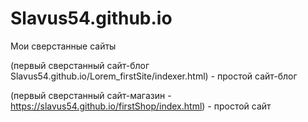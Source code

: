 # Slavus54.github.io
Мои сверстанные сайты


(первый сверстанный сайт-блог Slavus54.github.io/Lorem_firstSite/indexer.html) - простой сайт-блог

(первый сверстанный сайт-магазин - https://slavus54.github.io/firstShop/index.html) - простой сайт 
